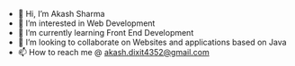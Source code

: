 - 👋 Hi, I’m Akash Sharma
- 👀 I’m interested in Web Development
- 🌱 I’m currently learning Front End Development
- 💞️ I’m looking to collaborate on Websites and applications based on Java
- 📫 How to reach me @ akash.dixit4352@gmail.com

<!---
Akashdixit4352/Akashdixit4352 is a ✨ special ✨ repository because its `README.md` (this file) appears on your GitHub profile.
You can click the Preview link to take a look at your changes.
--->
